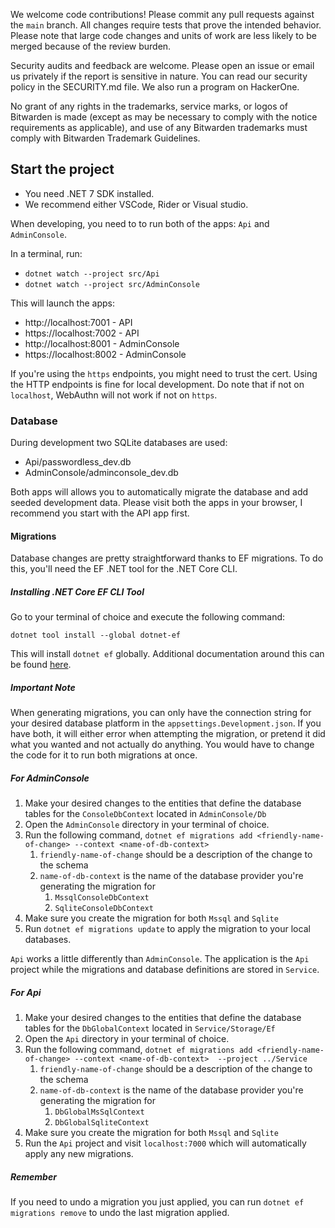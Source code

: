 We welcome code contributions! Please commit any pull requests against the `main` branch. All changes require tests that prove the intended behavior. Please note that large code changes and units of work are less likely to be merged because of the review burden. 

Security audits and feedback are welcome. Please open an issue or email us privately if the report is sensitive in nature. You can read our security policy in the SECURITY.md file. We also run a program on HackerOne.

No grant of any rights in the trademarks, service marks, or logos of Bitwarden is made (except as may be necessary to comply with the notice requirements as applicable), and use of any Bitwarden trademarks must comply with Bitwarden Trademark Guidelines.

## Start the project

* You need .NET 7 SDK installed.
* We recommend either VSCode, Rider or Visual studio.

When developing, you need to to run both of the apps: `Api` and `AdminConsole`.

In a terminal, run:

* `dotnet watch --project src/Api`
* `dotnet watch --project src/AdminConsole`

This will launch the apps:

* http://localhost:7001 - API
* https://localhost:7002 - API
* http://localhost:8001 - AdminConsole
* https://localhost:8002 - AdminConsole

If you're using the `https` endpoints, you might need to trust the cert. Using the HTTP endpoints is fine for local development.
Do note that if not on `localhost`, WebAuthn will not work if not on `https`.

### Database

During development two SQLite databases are used:

* Api/passwordless_dev.db
* AdminConsole/adminconsole_dev.db

Both apps will allows you to automatically migrate the database and add seeded development data.
Please visit both the apps in your browser, I recommend you start with the API app first.

#### Migrations

Database changes are pretty straightforward thanks to EF migrations.  To do this, you'll need the EF .NET tool for the
.NET Core CLI.

##### Installing .NET Core EF CLI Tool

Go to your terminal of choice and execute the following command:
```shell
dotnet tool install --global dotnet-ef 
```

This will install `dotnet ef` globally. Additional documentation around this can be found 
[here](https://learn.microsoft.com/en-us/ef/core/get-started/overview/install#get-the-net-core-cli-tools).

##### Important Note

When generating migrations, you can only have the connection string for your desired database platform in the 
`appsettings.Development.json`.  If you have both, it will either error when attempting the migration, or pretend it did 
what you wanted and not actually do anything.  You would have to change the code for it to run both migrations at once.

##### For AdminConsole

1. Make your desired changes to the entities that define the database tables for the `ConsoleDbContext` located in 
`AdminConsole/Db`
2. Open the `AdminConsole` directory in your terminal of choice.
3. Run the following command, `dotnet ef migrations add <friendly-name-of-change> --context <name-of-db-context>`
   1. `friendly-name-of-change` should be a description of the change to the schema 
   2. `name-of-db-context` is the name of the database provider you're generating the migration for 
      1. `MssqlConsoleDbContext`
      2. `SqliteConsoleDbContext`
4. Make sure you create the migration for both `Mssql` and `Sqlite`
5. Run `dotnet ef migrations update` to apply the migration to your local databases.

`Api` works a little differently than `AdminConsole`. The application is the `Api` project while the migrations and 
database definitions are stored in `Service`.

##### For Api

1. Make your desired changes to the entities that define the database tables for the `DbGlobalContext` located in 
`Service/Storage/Ef`
2. Open the `Api` directory in your terminal of choice.
3. Run the following command, `dotnet ef migrations add <friendly-name-of-change> --context <name-of-db-context> 
--project ../Service`
   1. `friendly-name-of-change` should be a description of the change to the schema
   2. `name-of-db-context` is the name of the database provider you're generating the migration for 
      1. `DbGlobalMsSqlContext`
      2. `DbGlobalSqliteContext`
4. Make sure you create the migration for both `Mssql` and `Sqlite`
5. Run the `Api` project and visit `localhost:7000` which will automatically apply any new migrations.

##### Remember

If you need to undo a migration you just applied, you can run `dotnet ef migrations remove` to undo the last migration 
applied.